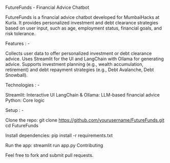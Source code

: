 FutureFunds - Financial Advice Chatbot

FutureFunds is a financial advice chatbot developed for MumbaiHacks at Kurla. It provides personalized investment and debt clearance strategies based on user input, such as age, employment status, financial goals, and risk tolerance.

Features : -

Collects user data to offer personalized investment or debt clearance advice.
Uses Streamlit for the UI and LangChain with Ollama for generating advice.
Supports investment planning (e.g., wealth accumulation, retirement) and debt repayment strategies (e.g., Debt Avalanche, Debt Snowball).

Technologies : -

Streamlit: Interactive UI
LangChain & Ollama: LLM-based financial advice
Python: Core logic

Setup : -

Clone the repo:
git clone https://github.com/yourusername/FutureFunds.git
cd FutureFunds

Install dependencies:
pip install -r requirements.txt

Run the app:
streamlit run app.py
Contributing

Feel free to fork and submit pull requests.
